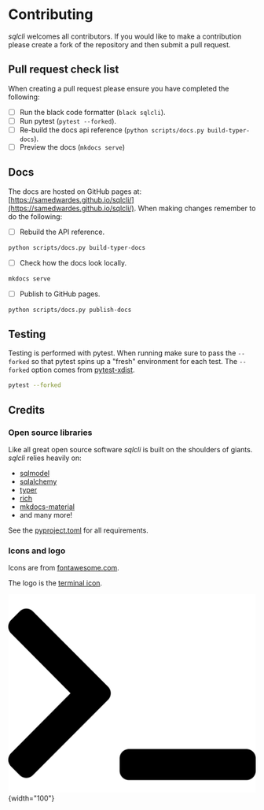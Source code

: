 # Contributing

*sqlcli* welcomes all contributors. If you would like to make a contribution please create a fork of the repository and then submit a pull request.

## Pull request check list

When creating a pull request please ensure you have completed the following:

- [ ] Run the black code formatter (`black sqlcli`).
- [ ] Run pytest (`pytest --forked`).
- [ ] Re-build the docs api reference (`python scripts/docs.py build-typer-docs`).
- [ ] Preview the docs (`mkdocs serve`)

## Docs

The docs are hosted on GitHub pages at: [https://samedwardes.github.io/sqlcli/](https://samedwardes.github.io/sqlcli/). When making changes remember to do the following:

- [ ] Rebuild the API reference.

```bash
python scripts/docs.py build-typer-docs
```

- [ ] Check how the docs look locally.

```bash
mkdocs serve
```

- [ ] Publish to GitHub pages.

```bash
python scripts/docs.py publish-docs
```

## Testing

Testing is performed with pytest. When running make sure to pass the `--forked` so that pytest spins up a "fresh" environment for each test. The `--forked` option comes from [pytest-xdist](https://github.com/pytest-dev/pytest-xdist).

```bash
pytest --forked
```

## Credits

### Open source libraries

Like all great open source software *sqlcli* is built on the shoulders of giants. *sqlcli* relies heavily on:

- [sqlmodel](https://github.com/tiangolo/sqlmodel)
- [sqlalchemy](https://www.sqlalchemy.org/)
- [typer](https://github.com/tiangolo/typer)
- [rich](https://github.com/Textualize/rich)
- [mkdocs-material](https://squidfunk.github.io/mkdocs-material/)
- and many more!

See the [pyproject.toml](https://github.com/SamEdwardes/sqlcli/blob/main/pyproject.toml) for all requirements.

### Icons and logo

Icons are from [fontawesome.com](https://fontawesome.com/). 

The logo is the [terminal icon](https://fontawesome.com/v5.15/icons/terminal?style=solid).

![logo](static/img/terminal-solid.svg){width="100"}



